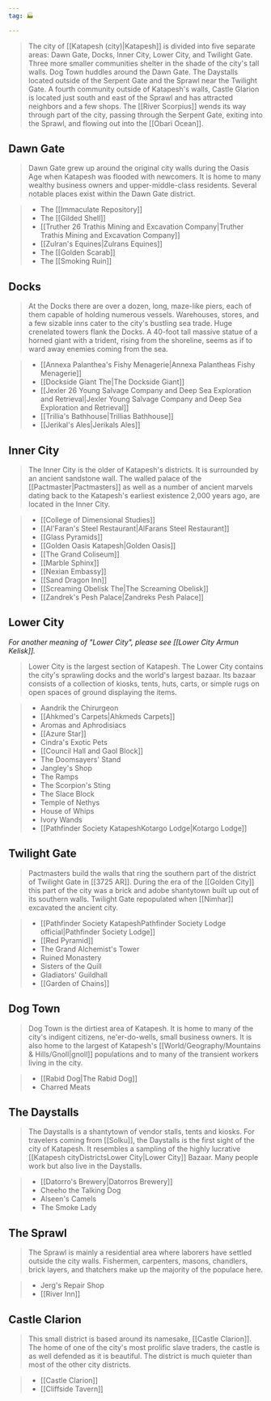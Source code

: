 ```yaml
---
tag: 🏭

---
```

> The city of [[Katapesh (city)|Katapesh]] is divided into five separate areas: Dawn Gate, Docks, Inner City, Lower City, and Twilight Gate. Three more smaller communities shelter in the shade of the city's tall walls. Dog Town huddles around the Dawn Gate. The Daystalls located outside of the Serpent Gate and the Sprawl near the Twilight Gate. A fourth community outside of Katapesh's walls, Castle Glarion is located just south and east of the Sprawl and has attracted neighbors and a few shops. The [[River Scorpius]] wends its way through part of the city, passing through the Serpent Gate, exiting into the Sprawl, and flowing out into the [[Obari Ocean]].



## Dawn Gate

> Dawn Gate grew up around the original city walls during the Oasis Age when Katapesh was flooded with newcomers. It is home to many wealthy business owners and upper-middle-class residents. Several notable places exist within the Dawn Gate district.

> - The [[Immaculate Repository]]
> - The [[Gilded Shell]]
> - [[Truther 26 Trathis Mining and Excavation Company|Truther  Trathis Mining and Excavation Company]]
> - [[Zulran's Equines|Zulrans Equines]]
> - The [[Golden Scarab]]
> - The [[Smoking Ruin]]

## Docks

> At the Docks there are over a dozen, long, maze-like piers, each of them capable of holding numerous vessels. Warehouses, stores, and a few sizable inns cater to the city's bustling sea trade. Huge crenelated towers flank the Docks. A 40-foot tall massive statue of a horned giant with a trident, rising from the shoreline, seems as if to ward away enemies coming from the sea.

> - [[Annexa Palanthea's Fishy Menagerie|Annexa Palantheas Fishy Menagerie]]
> - [[Dockside Giant The|The Dockside Giant]]
> - [[Jexler 26 Young Salvage Company and Deep Sea Exploration and Retrieval|Jexler  Young Salvage Company and Deep Sea Exploration and Retrieval]]
> - [[Trillia's Bathhouse|Trillias Bathhouse]]
> - [[Jerikal's Ales|Jerikals Ales]]

## Inner City

> The Inner City is the older of Katapesh's districts. It is surrounded by an ancient sandstone wall. The walled palace of the [[Pactmaster|Pactmasters]] as well as a number of ancient marvels dating back to the Katapesh's earliest existence 2,000 years ago, are located in the Inner City.

> - [[College of Dimensional Studies]]
> - [[Al'Faran's Steel Restaurant|AlFarans Steel Restaurant]]
> - [[Glass Pyramids]]
> - [[Golden Oasis Katapesh|Golden Oasis]]
> - [[The Grand Coliseum]]
> - [[Marble Sphinx]]
> - [[Nexian Embassy]]
> - [[Sand Dragon Inn]]
> - [[Screaming Obelisk The|The Screaming Obelisk]]
> - [[Zandrek's Pesh Palace|Zandreks Pesh Palace]]

## Lower City

*For another meaning of "Lower City", please see [[Lower City Armun Kelisk]].*
> Lower City is the largest section of Katapesh. The Lower City contains the city's sprawling docks and the world's largest bazaar. Its bazaar consists of a collection of kiosks, tents, huts, carts, or simple rugs on open spaces of ground displaying the items.

> - Aandrik the Chirurgeon
> - [[Ahkmed's Carpets|Ahkmeds Carpets]]
> - Aromas and Aphrodisiacs
> - [[Azure Star]]
> - Cindra's Exotic Pets
> - [[Council Hall and Gaol Block]]
> - The Doomsayers' Stand
> - Jangley's Shop
> - The Ramps
> - The Scorpion's Sting
> - The Slace Block
> - Temple of Nethys
> - House of Whips
> - Ivory Wands
> - [[Pathfinder Society KatapeshKotargo Lodge|Kotargo Lodge]]

## Twilight Gate

> Pactmasters build the walls that ring the southern part of the district of Twilight Gate in [[3725 AR]]. During the era of the [[Golden City]] this part of the city was a brick and adobe shantytown built up out of its southern walls. Twilight Gate repopulated when [[Nimhar]] excavated the ancient city.

> - [[Pathfinder Society KatapeshPathfinder Society Lodge official|Pathfinder Society Lodge]]
> - [[Red Pyramid]]
> - The Grand Alchemist's Tower
> - Ruined Monastery
> - Sisters of the Quill
> - Gladiators' Guildhall
> - [[Garden of Chains]]

## Dog Town

> Dog Town is the dirtiest area of Katapesh. It is home to many of the city's indigent citizens, ne'er-do-wells, small business owners. It is also home to the largest of Katapesh's [[World/Geography/Mountains & Hills/Gnoll|gnoll]] populations and to many of the transient workers living in the city.

> - [[Rabid Dog|The Rabid Dog]]
> - Charred Meats

## The Daystalls

> The Daystalls is a shantytown of vendor stalls, tents and kiosks. For travelers coming from [[Solku]], the Daystalls is the first sight of the city of Katapesh. It resembles a sampling of the highly lucrative [[Katapesh cityDistrictsLower City|Lower City]] Bazaar. Many people work but also live in the Daystalls.

> - [[Datorro's Brewery|Datorros Brewery]]
> - Cheeho the Talking Dog
> - Alseen's Camels
> - The Smoke Lady

## The Sprawl

> The Sprawl is mainly a residential area where laborers have settled outside the city walls. Fishermen, carpenters, masons, chandlers, brick layers, and thatchers make up the majority of the populace here.

> - Jerg's Repair Shop
> - [[River Inn]]

## Castle Clarion

> This small district is based around its namesake, [[Castle Clarion]]. The home of one of the city's most prolific slave traders, the castle is as well defended as it is beautiful. The district is much quieter than most of the other city districts.

> - [[Castle Clarion]]
> - [[Cliffside Tavern]]






